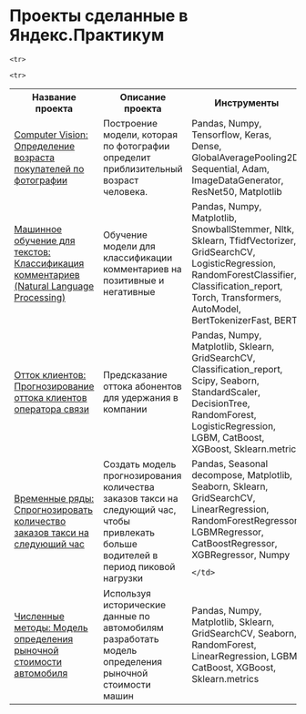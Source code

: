 # Проекты сделанные в Яндекс.Практикум

<table>
  <tr>
    <th>Название проекта
    </th>
    <th>Описание проекта
    </th>
    <th>Инструменты
    </th>
  </tr>
  <tr>
    <td>
<a href="https://github.com/antbaranov/ya-projects/blob/main/determination-of-age-by-photo/">Computer Vision: Определение возраста покупателей по фотографии</a>
    </td>
    <td>
Построение модели, которая по фотографии определит приблизительный возраст человека.
    </td>
    <td>
      Pandas, Numpy, Tensorflow, Keras, Dense, GlobalAveragePooling2D, Sequential, Adam, ImageDataGenerator, ResNet50, Matplotlib
    </td>  
  </tr>
  <tr>
    <td>
<a href="https://github.com/antbaranov/ya-projects/blob/main/machine_learning_comment_classification/">Машинное обучение для текстов: Классификация комментариев (Natural Language Processing)</a>
    </td>
    <td>
Обучение модели для классификации комментариев на позитивные и негативные
      </td>
    <td>
      Pandas, Numpy, Matplotlib, SnowballStemmer, Nltk, Sklearn, TfidfVectorizer, GridSearchCV, LogisticRegression, RandomForestClassifier, Classification_report, Torch, Transformers, AutoModel, BertTokenizerFast, BERT
    </td>
  </tr>
  <tr>
  <td>
    <a href="https://github.com/antbaranov/ya-projects/tree/main/forecasting_customer_churn_telecom/">
  Отток клиентов: Прогнозирование оттока клиентов оператора связи</a>
      </td>
     <td>Предсказание оттока абонентов для удержания в компании
       </td>
    <td>
      Pandas, Numpy, Matplotlib, Sklearn, GridSearchCV, Classification_report, Scipy, Seaborn, StandardScaler, DecisionTree, RandomForest, LogisticRegression, LGBM, CatBoost, XGBoost, Sklearn.metrics
    </td>
  </tr>
  
    <tr>
  <td>
    <a href="https://github.com/antbaranov/yandex.praktikum/tree/main/time_series__forecast_of_the_number_of_taxi_orders_for_the_next_hour">
  Временные ряды: Спрогнозировать количество заказов такси на следующий час</a>
      </td>
     <td>Создать модель прогнозирования количества заказов такси на следующий час, чтобы привлекать больше водителей в период пиковой нагрузки
       </td>
    <td>
      Pandas, Seasonal decompose, Matplotlib, Seaborn, Sklearn, GridSearchCV, LinearRegression, RandomForestRegressor, LGBMRegressor, CatBoostRegressor, XGBRegressor, Numpy

    </td>
  </tr>
  
    <tr>
  <td>
    <a href="https://github.com/antbaranov/yandex.praktikum/tree/main/model_for_determining_the_market_value_of_a_car">
  Численные методы: Модель определения рыночной стоимости автомобиля</a>
      </td>
     <td>Используя исторические данные по автомобилям разработать модель определения рыночной стоимости машин
       </td>
    <td>
      Pandas, Numpy, Matplotlib, Sklearn, GridSearchCV, Seaborn, RandomForest, LinearRegression, LGBM, CatBoost, XGBoost, Sklearn.metrics
    </td>
  </tr>
 </table>
